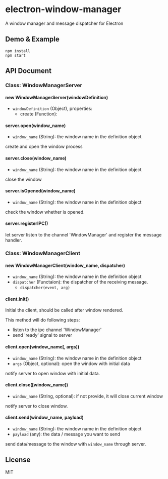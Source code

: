 # electron-window-manager
A window manager and message dispatcher for Electron

## Demo & Example

```
npm install
npm start
```

## API Document

### Class: WindowManagerServer

#### new WindowManagerServer(windowDefinition)
* `windowDefinition` (Object), properties:
  * create (Function): 

#### server.open(window_name)
* `window_name` (String): the window name in the definition object

create and open the window process

#### server.close(window_name)
* `window_name` (String): the window name in the definition object

close the window

#### server.isOpened(window_name)
* `window_name` (String): the window name in the definition object

check the window whether is opened.

#### server.registerIPC()

let server listen to the channel 'WindowManager' and register the message handler. 

### Class: WindowManagerClient

#### new WindowManagerClient(window_name, dispatcher)
* `window_name` (String): the window name in the definition object
* `dispatcher` (Functaion): the dispatcher of the receiving message. 
  * `dispatcher(event, arg)` 

#### client.init()

Initial the client, should be called after window rendered. 

This method will do following steps:
* listen to the ipc channel 'WindowManager'
* send 'ready' signal to server

#### client.open(window_name[, args])
* `window_name` (String): the window name in the definition object
* `args` (Object, optional): open the window with initial data

notify server to open window with initial data. 

#### client.close([window_name])
* `window_name` (String, optional): if not provide, it will close current window

notify server to close window. 

#### client.send(window_name, payload)
* `window_name` (String): the window name in the definition object
* `payload` (any): the data / message you want to send

send data/message to the window with `window_name` through server. 

## License

MIT
